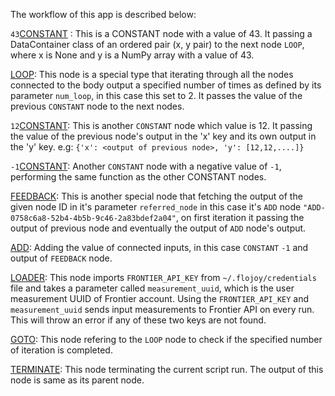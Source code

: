 The workflow of this app is described below:

`43`[CONSTANT](https://github.com/flojoy-io/nodes/blob/main/GENERATORS/SIMULATIONS/CONSTANT/CONSTANT.py) : This is a CONSTANT node with a value of 43. It passing a DataContainer class of an ordered pair (x, y pair) to the next node `LOOP`, where x is None and y is a NumPy array with a value of 43.

[LOOP](https://github.com/flojoy-io/nodes/blob/main/LOGIC_GATES/LOOPS/LOOP/LOOP.py): This node is a special type that iterating through all the nodes connected to the body output a specified number of times as defined by its parameter `num_loop`, in this case this set to 2. It passes the value of the previous `CONSTANT` node to the next nodes.

`12`[CONSTANT](https://github.com/flojoy-io/nodes/blob/main/GENERATORS/SIMULATIONS/CONSTANT/CONSTANT.py): This is another `CONSTANT` node which value is 12. It passing the value of the previous node's output in the 'x' key and its own output in the 'y' key. e.g: `{'x': <output of previous node>, 'y': [12,12,....]}`

`-1`[CONSTANT](https://github.com/flojoy-io/nodes/blob/main/GENERATORS/SIMULATIONS/CONSTANT/CONSTANT.py): Another `CONSTANT` node with a negative value of `-1`, performing the same function as the other CONSTANT nodes.

[FEEDBACK](https://github.com/flojoy-io/nodes/blob/main/GENERATORS/SIMULATIONS/FEEDBACK/FEEDBACK.py): This is another special node that fetching the output of the given node ID in it's parameter `referred_node` in this case it's `ADD` node `"ADD-0758c6a8-52b4-4b5b-9c46-2a83bdef2a04"`, on first iteration it passing the output of previous node and  eventually the output of `ADD` node's output. 

[ADD](https://github.com/flojoy-io/nodes/blob/main/TRANSFORMERS/ARITHMETIC/ADD/ADD.py): Adding the value of connected inputs, in this case `CONSTANT` `-1` and output of `FEEDBACK` node.

[LOADER](https://github.com/flojoy-io/nodes/blob/main/LOADERS/CLOUD_DATABASE/LOADER/LOADER.py): This node imports `FRONTIER_API_KEY` from `~/.flojoy/credentials` file and takes a parameter called `measurement_uuid`, which is the user measurement UUID of Frontier account. Using the `FRONTIER_API_KEY` and `measurement_uuid` sends input measurements to Frontier API on every run. This will throw an error if any of these two keys are not found.

[GOTO](https://github.com/flojoy-io/nodes/blob/main/LOGIC_GATES/LOOPS/GOTO/GOTO.py): This node refering to the `LOOP` node to check if the specified number of iteration is completed.

[TERMINATE](https://github.com/flojoy-io/nodes/blob/main/LOGIC_GATES/TERMINATORS/END/END.py): This node terminating the current script run. The output of this node is same as its parent node.
